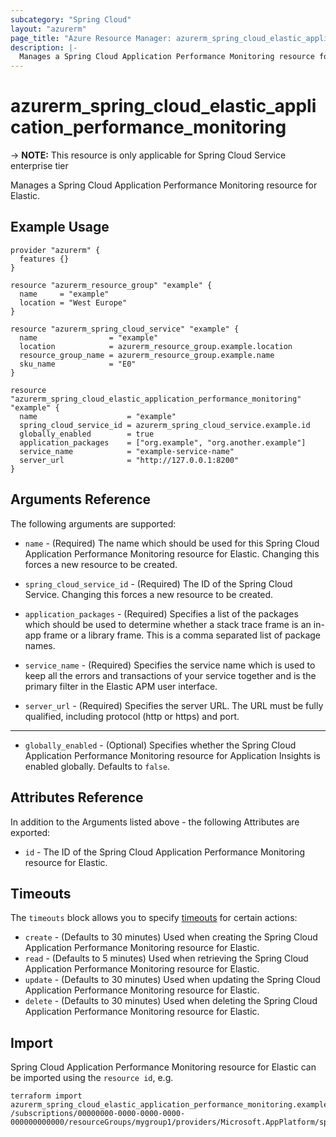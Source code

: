 ```yaml
---
subcategory: "Spring Cloud"
layout: "azurerm"
page_title: "Azure Resource Manager: azurerm_spring_cloud_elastic_application_performance_monitoring"
description: |-
  Manages a Spring Cloud Application Performance Monitoring resource for Elastic.
---
```


# azurerm_spring_cloud_elastic_application_performance_monitoring

-> **NOTE:** This resource is only applicable for Spring Cloud Service enterprise tier

Manages a Spring Cloud Application Performance Monitoring resource for Elastic.

## Example Usage

```hcl
provider "azurerm" {
  features {}
}

resource "azurerm_resource_group" "example" {
  name     = "example"
  location = "West Europe"
}

resource "azurerm_spring_cloud_service" "example" {
  name                = "example"
  location            = azurerm_resource_group.example.location
  resource_group_name = azurerm_resource_group.example.name
  sku_name            = "E0"
}

resource "azurerm_spring_cloud_elastic_application_performance_monitoring" "example" {
  name                    = "example"
  spring_cloud_service_id = azurerm_spring_cloud_service.example.id
  globally_enabled        = true
  application_packages    = ["org.example", "org.another.example"]
  service_name            = "example-service-name"
  server_url              = "http://127.0.0.1:8200"
}
```

## Arguments Reference

The following arguments are supported:

* `name` - (Required) The name which should be used for this Spring Cloud Application Performance Monitoring resource for Elastic. Changing this forces a new resource to be created.

* `spring_cloud_service_id` - (Required) The ID of the Spring Cloud Service. Changing this forces a new resource to be created.

* `application_packages` - (Required) Specifies a list of the packages which should be used to determine whether a stack trace frame is an in-app frame or a library frame. This is a comma separated list of package names.

* `service_name` - (Required) Specifies the service name which is used to keep all the errors and transactions of your service together and is the primary filter in the Elastic APM user interface.

* `server_url` - (Required) Specifies the server URL. The URL must be fully qualified, including protocol (http or https) and port.

---

* `globally_enabled` - (Optional) Specifies whether the Spring Cloud Application Performance Monitoring resource for Application Insights is enabled globally. Defaults to `false`.

## Attributes Reference

In addition to the Arguments listed above - the following Attributes are exported:

* `id` - The ID of the Spring Cloud Application Performance Monitoring resource for Elastic.

## Timeouts

The `timeouts` block allows you to specify [timeouts](https://www.terraform.io/language/resources/syntax#operation-timeouts) for certain actions:

* `create` - (Defaults to 30 minutes) Used when creating the Spring Cloud Application Performance Monitoring resource for Elastic.
* `read` - (Defaults to 5 minutes) Used when retrieving the Spring Cloud Application Performance Monitoring resource for Elastic.
* `update` - (Defaults to 30 minutes) Used when updating the Spring Cloud Application Performance Monitoring resource for Elastic.
* `delete` - (Defaults to 30 minutes) Used when deleting the Spring Cloud Application Performance Monitoring resource for Elastic.

## Import

Spring Cloud Application Performance Monitoring resource for Elastic can be imported using the `resource id`, e.g.

```shell
terraform import azurerm_spring_cloud_elastic_application_performance_monitoring.example /subscriptions/00000000-0000-0000-0000-000000000000/resourceGroups/mygroup1/providers/Microsoft.AppPlatform/spring/service1/apms/apm1
```
